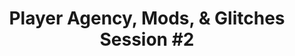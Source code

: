 ---
layout: default
category: session
id: player-agency-mods-glitches-session-2
title: Player Agency, Mods, & Glitches Session &#35;2
permalink: /schedule#player-agency-mods-glitches-session-2

day: Saturday
time: 4&colon;30pm - 5&colon;45pm
timeorder: 9
room: Rm. 805

track: Player Agency, Mods, and Glitches

talks:
  - The Non-Compliance of Glitch&colon; A Reflection on PsXXYborg
---